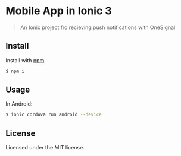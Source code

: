 # Mobile App in Ionic 3 

> An Ionic project fro recieving push notifications with OneSignal

## Install

Install with [npm](https://www.npmjs.com/)

```sh
$ npm i 
```

## Usage

In Android:

```sh
$ ionic cordova run android --device
```

## License

Licensed under the MIT license.
